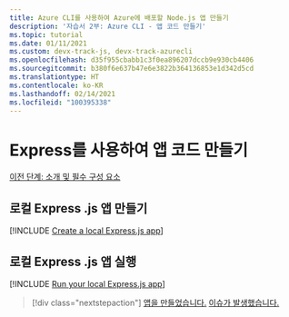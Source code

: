 ```yaml
---
title: Azure CLI를 사용하여 Azure에 배포할 Node.js 앱 만들기
description: '자습서 2부: Azure CLI - 앱 코드 만들기'
ms.topic: tutorial
ms.date: 01/11/2021
ms.custom: devx-track-js, devx-track-azurecli
ms.openlocfilehash: d35f955cbabb1c3f0ea896207dccb9e930cb4406
ms.sourcegitcommit: b380f6e637b47e6e3822b364136853e1d342d5cd
ms.translationtype: HT
ms.contentlocale: ko-KR
ms.lasthandoff: 02/14/2021
ms.locfileid: "100395338"
---
```

# <a name="create-the-app-code-using-express"></a>Express를 사용하여 앱 코드 만들기

[이전 단계: 소개 및 필수 구성 요소](tutorial-vscode-azure-cli-node-01.md)

## <a name="create-a-local-expressjs-app"></a>로컬 Express .js 앱 만들기

[!INCLUDE [Create a local Express.js app](../../includes/create-node-app.md)]

## <a name="run-your-local-expressjs-app"></a>로컬 Express .js 앱 실행

[!INCLUDE [Run your local Express.js app](../../includes/run-node-app.md)]


> [!div class="nextstepaction"]
> [앱을 만들었습니다.](tutorial-vscode-azure-cli-node-03.md) [이슈가 발생했습니다.](https://www.research.net/r/PWZWZ52?tutorial=node-deployment&step=express)
